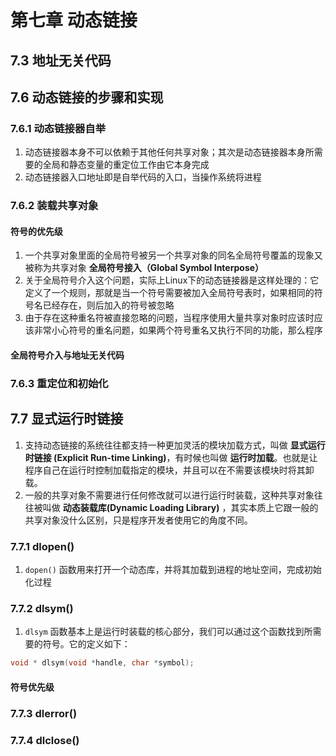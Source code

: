 # 第七章 动态链接

## 7.3 地址无关代码

## 7.6 动态链接的步骤和实现

### 7.6.1 动态链接器自举

1. 动态链接器本身不可以依赖于其他任何共享对象；其次是动态链接器本身所需要的全局和静态变量的重定位工作由它本身完成  
2. 动态链接器入口地址即是自举代码的入口，当操作系统将进程

### 7.6.2 装载共享对象

#### 符号的优先级

1. 一个共享对象里面的全局符号被另一个共享对象的同名全局符号覆盖的现象又被称为共享对象 **全局符号接入（Global Symbol Interpose）**  
2. 关于全局符号介入这个问题，实际上Linux下的动态链接器是这样处理的：它定义了一个规则，那就是当一个符号需要被加入全局符号表时，如果相同的符号名已经存在，则后加入的符号被忽略
3. 由于存在这种重名符被直接忽略的问题，当程序使用大量共享对象时应该时应该非常小心符号的重名问题，如果两个符号重名又执行不同的功能，那么程序

#### 全局符号介入与地址无关代码

### 7.6.3 重定位和初始化

## 7.7 显式运行时链接

1. 支持动态链接的系统往往都支持一种更加灵活的模块加载方式，叫做 **显式运行时链接 (Explicit Run-time Linking)**，有时候也叫做 **运行时加载**。也就是让程序自己在运行时控制加载指定的模块，并且可以在不需要该模块时将其卸载。
2. 一般的共享对象不需要进行任何修改就可以进行运行时装载，这种共享对象往往被叫做 **动态装载库(Dynamic Loading Library)** ，其实本质上它跟一般的共享对象没什么区别，只是程序开发者使用它的角度不同。

### 7.7.1 dlopen()

1. `dopen()` 函数用来打开一个动态库，并将其加载到进程的地址空间，完成初始化过程

### 7.7.2 dlsym()

1. `dlsym` 函数基本上是运行时装载的核心部分，我们可以通过这个函数找到所需要的符号。它的定义如下：

```c
void * dlsym(void *handle, char *symbol);
```

#### 符号优先级

### 7.7.3 dlerror()

### 7.7.4 dlclose()
